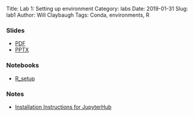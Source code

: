 Title: Lab 1: Setting up environment
Category: labs
Date: 2019-01-31
Slug: lab1
Author: Will Claybaugh
Tags: Conda, environments, R


### Slides
- [PDF]({attach}cs109b_lab1_setup.pdf)
- [PPTX]({attach}cs109b_lab1_setup.pptx)

### Notebooks
- [R_setup]({filename}cs109b_lab1_Rsetup.ipynb)

### Notes 
- [Installation Instructions for JupyterHub]({attach}JupyterHub_User_Documentation.pdf)